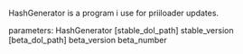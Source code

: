 HashGenerator is a program i use for priiloader updates.

parameters:
HashGenerator [stable_dol_path] stable_version [beta_dol_path] beta_version beta_number